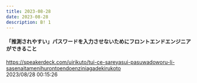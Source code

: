 ```yaml
---
title: 2023-08-28
date: 2023-08-28
description: B! 1
---
```


#### 「推測されやすい」パスワードを入力させないためにフロントエンドエンジニアができること
https://speakerdeck.com/uirikuto/tui-ce-sareyasui-pasuwadoworu-li-sasenaitamenihurontoendoenziniagadekirukoto<br>
2023/08/28 00:15:26<br>


